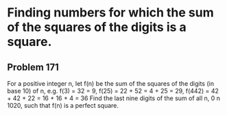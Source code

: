#  Finding numbers for which the sum of the squares of the digits is a square.
## Problem 171


For a positive integer n, let f(n) be the sum of the squares of the digits (in base 10) of n, e.g.
f(3) = 32 = 9,
f(25) = 22 + 52 = 4 + 25 = 29,
f(442) = 42 + 42 + 22 = 16 + 16 + 4 = 36
Find the last nine digits of the sum of all n, 0 n  1020, such that f(n) is a perfect square.



